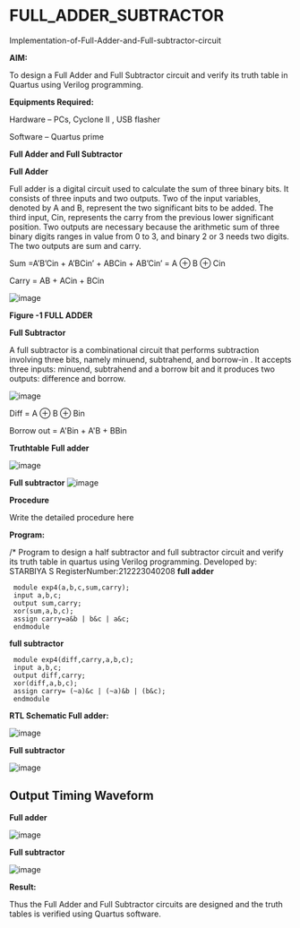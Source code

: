 # FULL_ADDER_SUBTRACTOR

Implementation-of-Full-Adder-and-Full-subtractor-circuit

**AIM:**

To design a Full Adder and Full Subtractor circuit and verify its truth table in Quartus using Verilog programming.

**Equipments Required:**
 
Hardware – PCs, Cyclone II , USB flasher

Software – Quartus prime

**Full Adder and Full Subtractor**

**Full Adder**

Full adder is a digital circuit used to calculate the sum of three binary bits. It consists of three inputs and two outputs. Two of the input variables, denoted by A and B, represent the two significant bits to be added. The third input, Cin, represents the carry from the previous lower significant position. Two outputs are necessary because the arithmetic sum of three binary digits ranges in value from 0 to 3, and binary 2 or 3 needs two digits. The two outputs are sum and carry.

Sum =A’B’Cin + A’BCin’ + ABCin + AB’Cin’ = A ⊕ B ⊕ Cin 

Carry = AB + ACin + BCin

![image](https://github.com/naavaneetha/FULL_ADDER_SUBTRACTOR/assets/154305477/0f30ba51-5ffb-4198-845f-18e054f675e7)

**Figure -1 FULL ADDER**

**Full Subtractor**

A full subtractor is a combinational circuit that performs subtraction involving three bits, namely minuend, subtrahend, and borrow-in . It accepts three inputs: minuend, subtrahend and a borrow bit and it produces two outputs: difference and borrow.

![image](https://github.com/naavaneetha/FULL_ADDER_SUBTRACTOR/assets/154305477/02b24f51-ab51-4304-9ad6-7b81ffc1ead5)

Diff = A ⊕ B ⊕ Bin 

Borrow out = A'Bin + A'B + BBin

**Truthtable**
**Full adder**

![image](https://github.com/StarbiyaS/FULL_ADDER_SUBTRACTOR/assets/144870533/6fe24a79-f843-4b9d-ac52-47de7d365f33)

**Full subtractor**
![image](https://github.com/StarbiyaS/FULL_ADDER_SUBTRACTOR/assets/144870533/6cf3aadf-31fe-47fb-96bc-422a73325db5)


**Procedure**

Write the detailed procedure here

**Program:**

/* Program to design a half subtractor and full subtractor circuit and verify its truth table in quartus using Verilog programming. Developed by: STARBIYA S RegisterNumber:212223040208
**full adder**
```
 module exp4(a,b,c,sum,carry);
 input a,b,c;
 output sum,carry;
 xor(sum,a,b,c);
 assign carry=a&b | b&c | a&c;
 endmodule
```
**full subtractor**
```
 module exp4(diff,carry,a,b,c);
 input a,b,c;
 output diff,carry;
 xor(diff,a,b,c);
 assign carry= (~a)&c | (~a)&b | (b&c);
 endmodule
```
**RTL Schematic Full adder:**

![image](https://github.com/StarbiyaS/FULL_ADDER_SUBTRACTOR/assets/144870533/2e4a632c-c76c-4e23-ae63-37b0ae3e9a38)


**Full subtractor**


![image](https://github.com/StarbiyaS/FULL_ADDER_SUBTRACTOR/assets/144870533/86002a58-aac4-412f-aa16-de8a50a13635)


## Output Timing Waveform

**Full adder**


![image](https://github.com/StarbiyaS/FULL_ADDER_SUBTRACTOR/assets/144870533/6f12528c-2a73-4189-8555-6aa763bff6eb)


**Full subtractor**


![image](https://github.com/StarbiyaS/FULL_ADDER_SUBTRACTOR/assets/144870533/b6504851-c494-4911-8c27-3b13b1d0798b)



**Result:**

Thus the Full Adder and Full Subtractor circuits are designed and the truth tables is verified using Quartus software.



